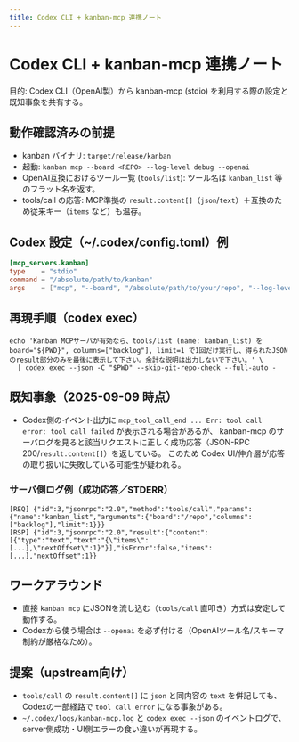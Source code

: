 ```yaml
---
title: Codex CLI + kanban-mcp 連携ノート
---
```


# Codex CLI + kanban-mcp 連携ノート

目的: Codex CLI（OpenAI製）から kanban-mcp (stdio) を利用する際の設定と既知事象を共有する。

## 動作確認済みの前提
- kanban バイナリ: `target/release/kanban`
- 起動: `kanban mcp --board <REPO> --log-level debug --openai`
- OpenAI互換におけるツール一覧 (`tools/list`): ツール名は `kanban_list` 等のフラット名を返す。
- tools/call の応答: MCP準拠の `result.content[]`（`json`/`text`）＋互換のため従来キー（`items` など）も温存。

## Codex 設定（~/.codex/config.toml）例
```toml
[mcp_servers.kanban]
type    = "stdio"
command = "/absolute/path/to/kanban"
args    = ["mcp", "--board", "/absolute/path/to/your/repo", "--log-level", "debug", "--openai"]
```

## 再現手順（codex exec）
```
echo 'Kanban MCPサーバが有効なら、tools/list (name: kanban_list) を board="${PWD}", columns=["backlog"], limit=1 で1回だけ実行し、得られたJSONのresult部分のみを最後に表示して下さい。余計な説明は出力しないで下さい。' \
  | codex exec --json -C "$PWD" --skip-git-repo-check --full-auto -
```

## 既知事象（2025-09-09 時点）
- Codex側のイベント出力に `mcp_tool_call_end ... Err: tool call error: tool call failed` が表示される場合があるが、
  kanban-mcp のサーバログを見ると該当リクエストに正しく成功応答（JSON-RPC 200/`result.content[]`）を返している。
  このため Codex UI/仲介層が応答の取り扱いに失敗している可能性が疑われる。

### サーバ側ログ例（成功応答／STDERR）
```
[REQ] {"id":3,"jsonrpc":"2.0","method":"tools/call","params":{"name":"kanban_list","arguments":{"board":"/repo","columns":["backlog"],"limit":1}}}
[RSP] {"id":3,"jsonrpc":"2.0","result":{"content":[{"type":"text","text":"{\"items\":[...],\"nextOffset\":1}"}],"isError":false,"items":[...],"nextOffset":1}}
```

## ワークアラウンド
- 直接 `kanban mcp` にJSONを流し込む（`tools/call` 直叩き）方式は安定して動作する。
- Codexから使う場合は `--openai` を必ず付ける（OpenAIツール名/スキーマ制約が厳格なため）。

## 提案（upstream向け）
- `tools/call` の `result.content[]` に `json` と同内容の `text` を併記しても、Codexの一部経路で `tool call error` になる事象がある。
- `~/.codex/logs/kanban-mcp.log` と `codex exec --json` のイベントログで、server側成功・UI側エラーの食い違いが再現する。

